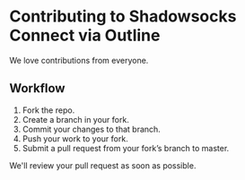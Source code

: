 # Contributing to Shadowsocks Connect via Outline

We love contributions from everyone.

## Workflow
1. Fork the repo.
2. Create a branch in your fork.
3. Commit your changes to that branch.
4. Push your work to your fork.
5. Submit a pull request from your fork’s branch to master.

We'll review your pull request as soon as possible.
